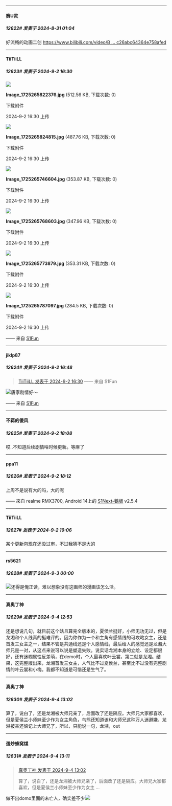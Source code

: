 ﻿
*****

####  赛U灵  
##### 12622#       发表于 2024-8-31 01:04

好流畅的动画二创
[https://www.bilibili.com/video/B ... c26abc64364e758afed](https://www.bilibili.com/video/BV1GCHLeLEyP/?vd_source=361b1d0d30dbdc26abc64364e758afed)


*****

####  TiiTiiLL  
##### 12623#       发表于 2024-9-2 16:30

<img src="https://img.saraba1st.com/forum/202409/02/163052hiot03hb55r3r5qh.jpg" referrerpolicy="no-referrer">

<strong>Image_1725265822376.jpg</strong> (512.56 KB, 下载次数: 0)

下载附件

2024-9-2 16:30 上传

<img src="https://img.saraba1st.com/forum/202409/02/163052zsr4jfs4m2dqfvom.jpg" referrerpolicy="no-referrer">

<strong>Image_1725265824815.jpg</strong> (487.76 KB, 下载次数: 0)

下载附件

2024-9-2 16:30 上传

<img src="https://img.saraba1st.com/forum/202409/02/163053parnjaaarj8nbg8a.jpg" referrerpolicy="no-referrer">

<strong>Image_1725265746604.jpg</strong> (353.87 KB, 下载次数: 0)

下载附件

2024-9-2 16:30 上传

<img src="https://img.saraba1st.com/forum/202409/02/163053czidjd97enw9n7wo.jpg" referrerpolicy="no-referrer">

<strong>Image_1725265768603.jpg</strong> (347.96 KB, 下载次数: 0)

下载附件

2024-9-2 16:30 上传

<img src="https://img.saraba1st.com/forum/202409/02/163053g6wu4fz9ucouweuz.jpg" referrerpolicy="no-referrer">

<strong>Image_1725265773879.jpg</strong> (353.31 KB, 下载次数: 0)

下载附件

2024-9-2 16:30 上传

<img src="https://img.saraba1st.com/forum/202409/02/163053utgiiz3btvvssa8y.jpg" referrerpolicy="no-referrer">

<strong>Image_1725265787097.jpg</strong> (284.5 KB, 下载次数: 0)

下载附件

2024-9-2 16:30 上传

—— 来自 [S1Fun](https://s1fun.koalcat.com)


*****

####  jiklp87  
##### 12624#       发表于 2024-9-2 16:48

<blockquote><a href="httphttps://bbs.saraba1st.com/2b/forum.php?mod=redirect&amp;goto=findpost&amp;pid=66091331&amp;ptid=2181530" target="_blank">TiiTiiLL 发表于 2024-9-2 16:30</a>
—— 来自 S1Fun</blockquote>
<img src="https://static.saraba1st.com/image/smiley/face2017/072.png" referrerpolicy="no-referrer">唐家剧情好～

—— 来自 [S1Fun](https://s1fun.koalcat.com)


*****

####  不羁的傻风  
##### 12625#       发表于 2024-9-2 18:08

哎..不知道后续剧情啥时候更新。等麻了


*****

####  ppa11  
##### 12626#       发表于 2024-9-2 18:12

上周不是说有大的吗，大的呢

—— 來自 realme RMX3700, Android 14上的 [S1Next-鵝版](https://github.com/ykrank/S1-Next/releases) v2.5.4


*****

####  TiiTiiLL  
##### 12627#       发表于 2024-9-2 19:06

某个更新包现在还没过审，不过我猜不是大的


*****

####  rs5621  
##### 12628#       发表于 2024-9-3 00:00

<img src="https://static.saraba1st.com/image/smiley/face2017/067.png" referrerpolicy="no-referrer">还得是俺正读，难以想象没有这画师的漫画该怎么活。


*****

####  真奥丁神  
##### 12629#       发表于 2024-9-4 12:53

还是想说几句，就目前这个姑且算完全版本的，夏侯兰挺好，小师无功无过，但是龙湘和个人线真的挺难评的。因为你作为一个和主角有感情线的可攻略女主，还是首发三女主之一，结果不管是共通线还是个人感情线，最后给人的感觉还是龙湘大师兄是一对，从这点来说可以说是塑造失败。说实话龙湘本身的立绘、设定都很好，还有迷糊属性反差萌，在demo时，个人最喜欢叶云裳，第二就是龙湘。结果，这完整版出来，龙湘首发三女主，人气比不过夏侯兰，甚至比不过没有完整剧情的叶云裳和小梅。我都不知道是可惜还是生气了。


*****

####  真奥丁神  
##### 12630#       发表于 2024-9-4 13:02

算了，说白了，还是龙湘被大师兄亲了，后面改了还是隔应。大师兄大家都喜欢，但是夏侯兰小师妹至少作为女主角色，鸟熊还知道该和大师兄这种万人迷避嫌，龙湘被亲还惦记上大师兄了，所以，只能说一句，龙湘，out


*****

####  蛋炒蜂窝煤  
##### 12631#       发表于 2024-9-4 13:11

<blockquote><a href="httphttps://bbs.saraba1st.com/2b/forum.php?mod=redirect&amp;goto=findpost&amp;pid=66108483&amp;ptid=2181530" target="_blank">真奥丁神 发表于 2024-9-4 13:02</a>

算了，说白了，还是龙湘被大师兄亲了，后面改了还是隔应。大师兄大家都喜欢，但是夏侯兰小师妹至少作为女主 ...</blockquote>
做不出domo里面的未亡人，确实差不少<img src="https://static.saraba1st.com/image/smiley/face2017/067.png" referrerpolicy="no-referrer">

